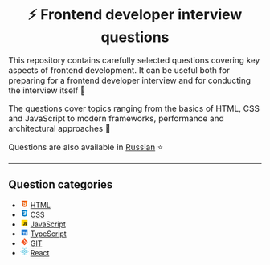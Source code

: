 <div align="center">
  <h1>⚡ Frontend developer interview questions</h1>
</div>

<p style="font-size: 16px">
This repository contains carefully selected questions covering key aspects of frontend development. It can be useful both for preparing for a frontend developer interview and for conducting the interview itself 🎯
</p>

<p style="font-size: 16px">
The questions cover topics ranging from the basics of HTML, CSS and JavaScript to modern frameworks, performance and architectural approaches 🚀
</p>

<p style="font-size: 16px">
Questions are also available in <a href="./src/questions/ru-RU/README.md">Russian</a> ⭐
</p>

---

## Question categories

- ![HTML](./src/assets/icons/icons-for-main-readme/html.png) [HTML](src/questions/en-EN/html.md)
- ![CSS](./src/assets/icons/icons-for-main-readme/css.png) [CSS](src/questions/en-EN/css.md)
- ![JavaScript](./src/assets/icons/icons-for-main-readme/js.png) [JavaScript](src/questions/en-EN/js.md)
- ![TypeScript](./src/assets/icons/icons-for-main-readme/ts.png) [TypeScript](src/questions/en-EN/ts.md)
- ![GIT](./src/assets/icons/icons-for-main-readme/git.png) [GIT](src/questions/en-EN/git.md)
- ![React](./src/assets/icons/icons-for-main-readme/react.png) [React](src/questions/en-EN/react.md)
